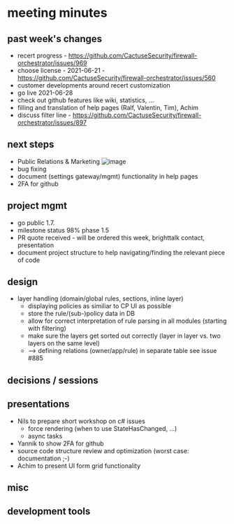 # meeting minutes

## past week's changes
- recert progress - https://github.com/CactuseSecurity/firewall-orchestrator/issues/969
- choose license - 2021-06-21 - https://github.com/CactuseSecurity/firewall-orchestrator/issues/560
- customer developments around recert customization
- go live 2021-06-28
- check out github features like wiki, statistics, ...
- filling and translation of help pages (Ralf, Valentin, Tim), Achim
- discuss filter line - <https://github.com/CactuseSecurity/firewall-orchestrator/issues/897>

## next steps
- Public Relations & Marketing
  ![image](https://user-images.githubusercontent.com/19877770/122717551-0826e600-d26c-11eb-98b8-b22d8e35a16a.png)
- bug fixing
- document (settings gateway/mgmt) functionality in help pages
- 2FA for github

## project mgmt
- go public 1.7.
- milestone status 98% phase 1.5
- PR quote received - will be ordered this week, brighttalk contact, presentation
- document project structure to help navigating/finding the relevant piece of code 

## design
- layer handling (domain/global rules, sections, inline layer)
  - displaying policies as similiar to CP UI as possible
  - store the rule/(sub-)policy data in DB
  - allow for correct interpretation of rule parsing in all modules (starting with filtering)
  - make sure the layers get sorted out correctly (layer in layer vs. two layers on the same level)
  - --> defining relations (owner/app/rule) in separate table see issue #885

## decisions / sessions

## presentations
- Nils to prepare short workshop on c# issues
  - force rendering (when to use StateHasChanged, ...)
  - async tasks
- Yannik to show 2FA for github
- source code structure review and optimization (worst case: documentation ;-)
- Achim to present UI form grid functionality
  
## misc
## development tools
